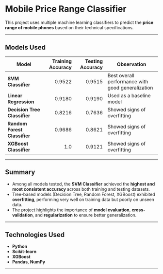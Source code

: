 # Mobile Price Range Classifier

This project uses multiple machine learning classifiers to predict the **price range of mobile phones** based on their technical specifications.

---

## Models Used

| Model | Training Accuracy | Testing Accuracy | Observation |
|--------|------------------:|-----------------:|--------------|
| **SVM Classifier** | 0.9522 | 0.9515 | Best overall performance with good generalization |
| **Linear Regression** | 0.9180 | 0.9190 | Used as a baseline model |
| **Decision Tree Classifier** | 0.8216 | 0.7636 | Showed signs of overfitting |
| **Random Forest Classifier** | 0.9686 | 0.8621 | Showed signs of overfitting |
| **XGBoost Classifier** | 1.0 | 0.9121 | Showed signs of overfitting |

---

## Summary

- Among all models tested, the **SVM Classifier** achieved the **highest and most consistent accuracy** across both training and testing datasets.  
- Tree-based models (Decision Tree, Random Forest, XGBoost) exhibited **overfitting**, performing very well on training data but poorly on unseen data.  
- The project highlights the importance of **model evaluation**, **cross-validation**, and **regularization** to ensure better generalization.

---

## Technologies Used

- **Python**
- **Scikit-learn**
- **XGBoost**
- **Pandas**, **NumPy**
---
